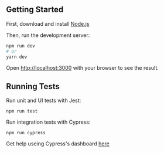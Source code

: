 ## Getting Started

First, download and install [Node.js](https://nodejs.org/en/)

Then, run the development server:

```bash
npm run dev
# or
yarn dev
```

Open [http://localhost:3000](http://localhost:3000) with your browser to see the result.

## Running Tests

Run unit and UI tests with Jest:
```
npm run test
```

Run integration tests with Cypress:
```
npm run cypress
```
Get help useing Cypress's dashboard [here](https://docs.cypress.io/guides/dashboard/introduction#Features)
